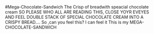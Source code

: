 #Mega-Chocolate-Sandwich
The Crisp of breadwith  speacial chocolate cream
SO PLEASE WHO ALL ARE READING THIS,  CLOSE YOYR EVEYES 
AND FEEL DOUBLE STACK OF SPECIAL CHOCOLATE CREAM INTO A CRISPY
BREAD....
So ,can you feel this?
I can feel it
This is my MEGA-CHOCOLATE-SANDWICH